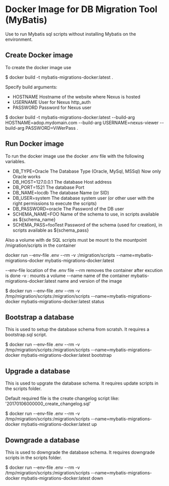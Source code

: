 # Docker Image for DB Migration Tool (MyBatis)

Use to run Mybatis sql scripts without installing Mybatis on the environment.


## Create Docker image
To create the docker image use

$ docker build -t mybatis-migrations-docker:latest .

Specify build arguments:
- HOSTNAME Hostname of the website where Nexus is hosted
- USERNAME User for Nexus http_auth
- PASSWORD Password for Nexus user

$ docker build -t mybatis-migrations-docker:latest --build-arg HOSTNAME=adop.mydomain.com --build-arg USERNAME=nexus-viewer --build-arg PASSWORD=ViWerPass . 

## Run Docker image
To run the docker image use the docker .env file with the following variables.
- DB_TYPE=Oracle The Database Type (Oracle, MySql, MSSql) Now only Oracle works
- DB_HOST=127.0.0.1 The database Host address
- DB_PORT=1521 The database Port
- DB_NAME=locdb The database Name (or SID)
- DB_USER=system The database system user (or other user with the right permissions to execute the scripts)
- DB_PASSWORD=oracle The Password of the DB user
- SCHEMA_NAME=FOO Name of the schema to use, in scripts available as ${schema_name}
- SCHEMA_PASS=fooTest Password of the schema (used for creation), in scripts available as ${schema_pass}
    
Also a volume with de SQL scripts must be mount to the mountpoint /migration/scripts in the container

docker run --env-file .env --rm -v <local folder>:/migration/scripts --name=mybatis-migrations-docker mybatis-migrations-docker:latest <myBatis cmd>

--env-file location of the .env file
--rm removes the container after excution is done
-v <local folder>:<container folder> mounts a volume
--name name of the container
mybatis-migrations-docker:latest name and version of the image


$ docker run --env-file .env --rm -v /tmp/migration/scripts:/migration/scripts --name=mybatis-migrations-docker mybatis-migrations-docker:latest status


## Bootstrap a database
This is used to setup the database schema from scratsh.
It requires a bootstrap.sql script.

$ docker run --env-file .env --rm -v /tmp/migration/scripts:/migration/scripts --name=mybatis-migrations-docker mybatis-migrations-docker:latest bootstrap


## Upgrade a database
This is used to upgrate the database schema.
It requires update scripts in the scripts folder.

Default required file is the create changelog script like: '20170106000000_create_changelog.sql'

$ docker run --env-file .env --rm -v /tmp/migration/scripts:/migration/scripts --name=mybatis-migrations-docker mybatis-migrations-docker:latest up


## Downgrade a database
This is used to downgrade the database schema.
It requires downgrade scripts in the scripts folder.

$ docker run --env-file .env --rm -v /tmp/migration/scripts:/migration/scripts --name=mybatis-migrations-docker mybatis-migrations-docker:latest down
